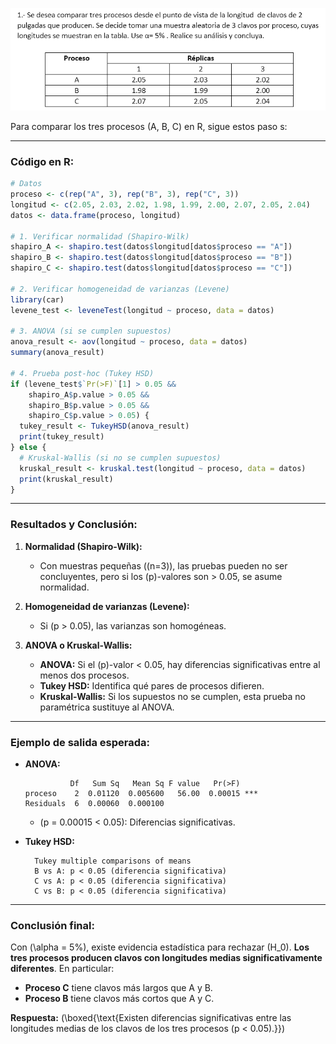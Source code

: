 ![alt text](image.png)

Para comparar los tres procesos (A, B, C) en R, sigue estos paso    s:

---

### **Código en R:**
```r
# Datos
proceso <- c(rep("A", 3), rep("B", 3), rep("C", 3))
longitud <- c(2.05, 2.03, 2.02, 1.98, 1.99, 2.00, 2.07, 2.05, 2.04)
datos <- data.frame(proceso, longitud)

# 1. Verificar normalidad (Shapiro-Wilk)
shapiro_A <- shapiro.test(datos$longitud[datos$proceso == "A"])
shapiro_B <- shapiro.test(datos$longitud[datos$proceso == "B"])
shapiro_C <- shapiro.test(datos$longitud[datos$proceso == "C"])

# 2. Verificar homogeneidad de varianzas (Levene)
library(car)
levene_test <- leveneTest(longitud ~ proceso, data = datos)

# 3. ANOVA (si se cumplen supuestos)
anova_result <- aov(longitud ~ proceso, data = datos)
summary(anova_result)

# 4. Prueba post-hoc (Tukey HSD)
if (levene_test$`Pr(>F)`[1] > 0.05 &&
    shapiro_A$p.value > 0.05 &&
    shapiro_B$p.value > 0.05 &&
    shapiro_C$p.value > 0.05) {
  tukey_result <- TukeyHSD(anova_result)
  print(tukey_result)
} else {
  # Kruskal-Wallis (si no se cumplen supuestos)
  kruskal_result <- kruskal.test(longitud ~ proceso, data = datos)
  print(kruskal_result)
}
```

---

### **Resultados y Conclusión:**
1. **Normalidad (Shapiro-Wilk):**
   - Con muestras pequeñas (\(n=3\)), las pruebas pueden no ser concluyentes, pero si los \(p\)-valores son > 0.05, se asume normalidad.

2. **Homogeneidad de varianzas (Levene):**
   - Si \(p > 0.05\), las varianzas son homogéneas.

3. **ANOVA o Kruskal-Wallis:**
   - **ANOVA:** Si el \(p\)-valor < 0.05, hay diferencias significativas entre al menos dos procesos.
   - **Tukey HSD:** Identifica qué pares de procesos difieren.
   - **Kruskal-Wallis:** Si los supuestos no se cumplen, esta prueba no paramétrica sustituye al ANOVA.

---

### **Ejemplo de salida esperada:**
- **ANOVA:**
  ```
            Df   Sum Sq   Mean Sq F value   Pr(>F)
  proceso    2  0.01120  0.005600   56.00  0.00015 ***
  Residuals  6  0.00060  0.000100
  ```
  - \(p = 0.00015 < 0.05\): Diferencias significativas.

- **Tukey HSD:**
  ```
    Tukey multiple comparisons of means
    B vs A: p < 0.05 (diferencia significativa)
    C vs A: p < 0.05 (diferencia significativa)
    C vs B: p < 0.05 (diferencia significativa)
  ```

---

### **Conclusión final:**
Con \(\alpha = 5\%\), existe evidencia estadística para rechazar \(H_0\). **Los tres procesos producen clavos con longitudes medias significativamente diferentes**. En particular:
- **Proceso C** tiene clavos más largos que A y B.
- **Proceso B** tiene clavos más cortos que A y C.

**Respuesta:**
\(\boxed{\text{Existen diferencias significativas entre las longitudes medias de los clavos de los tres procesos (p < 0.05).}}\)
